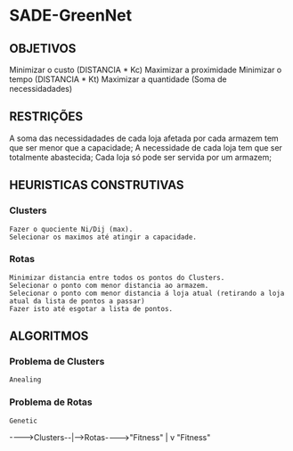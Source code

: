 # SADE-GreenNet

## OBJETIVOS

  Minimizar o custo (DISTANCIA * Kc)
  Maximizar a proximidade
  Minimizar o tempo (DISTANCIA * Kt)
  Maximizar a quantidade (Soma de necessidadades)


## RESTRIÇÕES

  A soma das necessidadades de cada loja afetada por cada armazem tem que ser menor que a capacidade;
  A necessidade de cada loja tem que ser totalmente abastecida;
  Cada loja só pode ser servida por um armazem;

## HEURISTICAS CONSTRUTIVAS
### Clusters
    Fazer o quociente Ni/Dij (max).
    Selecionar os maximos até atingir a capacidade.
### Rotas
    Minimizar distancia entre todos os pontos do Clusters.
    Selecionar o ponto com menor distancia ao armazem.
    Selecionar o ponto com menor distancia á loja atual (retirando a loja atual da lista de pontos a passar)
    Fazer isto até esgotar a lista de pontos. 

## ALGORITMOS

### Problema de Clusters
    Anealing
### Problema de Rotas
    Genetic


  ---->Clusters--|-->Rotas---->"Fitness"
                 |
                 v
             "Fitness"
